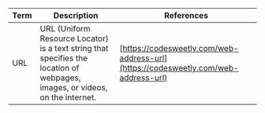 | Term | Description | References |
| ---- | ----------- | ---------- | 
| URL |  URL (Uniform Resource Locator) is a text string that specifies the location of webpages, images, or videos, on the internet. | [https://codesweetly.com/web-address-url](https://codesweetly.com/web-address-url) |
